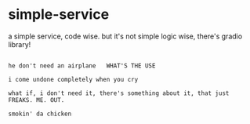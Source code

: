 # simple-service

a simple service, code wise. but it's not simple logic wise, there's gradio library!

~~~~ /deal with the damage/ ~~~~ ///

he don't need an airplane   WHAT'S THE USE

i come undone completely when you cry

what if, i don't need it, there's something about it, that just FREAKS. ME. OUT.

smokin' da chicken
